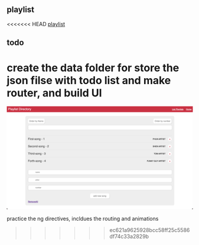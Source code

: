 ## playlist ##
<<<<<<< HEAD
[playlist](https://github.com/YunDobi/First_AngularJS/blob/master/playlist/doc/Screen%20Shot%202022-05-08%20at%2010.09.47%20PM.png)

## todo ##
create the data folder for store the json filse with todo list and make router, and build UI
=======
![playlist](https://github.com/YunDobi/First_AngularJS/blob/master/playlist/doc/Screen%20Shot%202022-05-08%20at%2010.09.47%20PM.png)

practice the ng directives, incldues the routing and animations
>>>>>>> ec621a9625928bcc58ff25c5586df74c33a2829b
